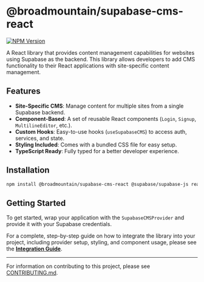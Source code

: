 # @broadmountain/supabase-cms-react

[![NPM Version](https://img.shields.io/npm/v/@broadmountain/supabase-cms-react)](https://www.npmjs.com/package/@broadmountain/supabase-cms-react)

A React library that provides content management capabilities for websites using Supabase as the backend. This library allows developers to add CMS functionality to their React applications with site-specific content management.

## Features

- **Site-Specific CMS**: Manage content for multiple sites from a single Supabase backend.
- **Component-Based**: A set of reusable React components (`Login`, `Signup`, `MultilineEditor`, etc.).
- **Custom Hooks**: Easy-to-use hooks (`useSupabaseCMS`) to access auth, services, and state.
- **Styling Included**: Comes with a bundled CSS file for easy setup.
- **TypeScript Ready**: Fully typed for a better developer experience.

## Installation

```bash
npm install @broadmountain/supabase-cms-react @supabase/supabase-js react react-dom
```

## Getting Started

To get started, wrap your application with the `SupabaseCMSProvider` and provide it with your Supabase credentials.

For a complete, step-by-step guide on how to integrate the library into your project, including provider setup, styling, and component usage, please see the **[Integration Guide](docs/INTEGRATION.md)**.

---

For information on contributing to this project, please see [CONTRIBUTING.md](CONTRIBUTING.md).
